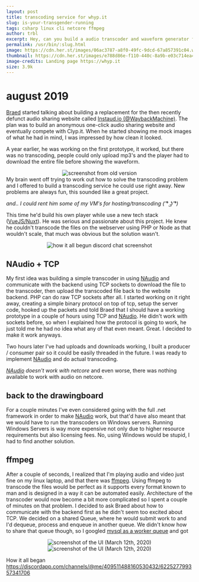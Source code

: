 ```yaml
---
layout: post
title: transcoding service for whyp.it
slug: is-your-transgender-running
tags: csharp linux cli netcore ffmpeg
author: trbl
excerpt: Hey, can you build a audio transcoder and waveform generator for this website idea I had? Sure, what could go wrong...
permalink: /usr/bin/:slug.html
image: https://cdn.her.st/images/06ac3787-a8f0-49fc-9dcd-67a857391c04.webp
thumbnail: https://cdn.her.st/images/e788d86e-f110-440c-8a9b-e03c714ea40a.webp
image-credits: Landing page https://whyp.it
size: 3.9k
---
```


# august 2019

[Braed](https://www.linkedin.com/in/bradleyvarol/) started talking about building a replacement for the then recently defunct audio sharing website called [Instaud.io (@WaybackMachine)](https://web.archive.org/web/20180901093124/https://instaud.io/). The plan was to build an anonymous one-click audio sharing website and eventually compete with Clyp.it. When he started showing me mock images of what he had in mind, I was impressed by how clean it looked.

A year earlier, he was working on the first prototype, it worked, but there was no transcoding, people could only upload mp3's and the player had to download the entire file before showing the waveform.
<center>
<img class="lazyload" data-src="https://cdn.her.st/images/1e7a63d1-36bd-47ed-8086-d9c919ac9e50.webp" alt="screenshot from old version">
</center>
My brain went off trying to work out how to solve the transcoding problem and I offered to build a transcoding service he could use right away. New problems are always fun, this sounded like a great project.

*and.. I could rent him some of my VM's for hosting/transcoding ( ͡° ͜ʖ ͡°)*

This time he'd build his own player while use a new tech stack ([VueJS/Nuxt](https://nuxtjs.org/)). He was serious and passionate about this project. He knew he couldn't transcode the files on the webserver using PHP or Node as that wouldn't scale, that much was obvious but the solution wasn't.
<center>
<img class="lazyload" data-src="https://cdn.her.st/images/647ced08-cf20-4db7-bbf6-24b47ea340b4.webp" alt="how it all begun discord chat screenshot">
</center>

## NAudio + TCP

My first idea was building a simple transcoder in using [NAudio](https://github.com/naudio/NAudio) and communicate with the backend using TCP sockets  to download the file to the transcoder, then upload the transcoded file back to the website backend. PHP can do raw TCP sockets after all. I started working on it right away, creating a simple binary protocol on top of tcp, setup the server code, hooked up the packets and told Braed that I should have a working prototype in a couple of hours using TCP and [NAudio](https://github.com/naudio/NAudio). He didn't work with sockets before, so when I explained how the protocol is going to work, he just told me he had no idea what any of that even meant. Great. I decided to make it work anyways.

Two hours later I've had uploads and downloads working, I built a producer / consumer pair so it could be easily threaded in the future. I was ready to implement [NAudio](https://github.com/naudio/NAudio) and do actual transcoding.

*[NAudio](https://github.com/naudio/NAudio) doesn't work with netcore* and even worse, there was nothing available to work with audio on netcore.

## back to the drawingboard

For a couple minutes I've even considered going with the full .net framework in order to make [NAudio](https://github.com/naudio/NAudio) work, but that'd have also meant that we would have to run the transcoders on Windows servers. Running Windows Servers is way more expensive not only due to higher resource requirements but also licensing fees. No, using Windows would be stupid, I had to find another solution.

## ffmpeg

After a couple of seconds, I realized that I'm playing audio and video just fine on my linux laptop, and that there was [ffmpeg](). Using ffmpeg to transcode the files would be perfect as it supports every format known to man and is designed in a way it can be automated easily. Architecture of the transcoder would now become a bit more complicated so I spent a couple of minutes on that problem. I decided to ask Braed about how to communicate with the backend first as he didn't seem too excited about TCP. We decided on a shared Queue, where he would submit work to and I'd dequeue, process and enqueue in another queue. We didn't know how to share that queue though, so I googled [mysql as a worker queue]() and got 

<center>
<img class="lazyload" data-src="https://cdn.her.st/images/2043b311-5c72-4be1-b3d6-32f346d6d3b3.webp" alt="screenshot of the UI (March 12th, 2020)">
</center>



<center>
<img class="lazyload" data-src="https://cdn.her.st/images/2043b311-5c72-4be1-b3d6-32f346d6d3b3.webp" alt="screenshot of the UI (March 12th, 2020)">
</center>


How it all began
<https://discordapp.com/channels/@me/409511488160530432/622527799357341706>
